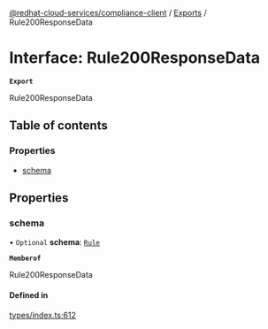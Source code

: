 [@redhat-cloud-services/compliance-client](../README.md) / [Exports](../modules.md) / Rule200ResponseData

# Interface: Rule200ResponseData

**`Export`**

Rule200ResponseData

## Table of contents

### Properties

- [schema](Rule200ResponseData.md#schema)

## Properties

### schema

• `Optional` **schema**: [`Rule`](Rule.md)

**`Memberof`**

Rule200ResponseData

#### Defined in

[types/index.ts:612](https://github.com/RedHatInsights/javascript-clients/blob/main/packages/compliance/types/index.ts#L612)
